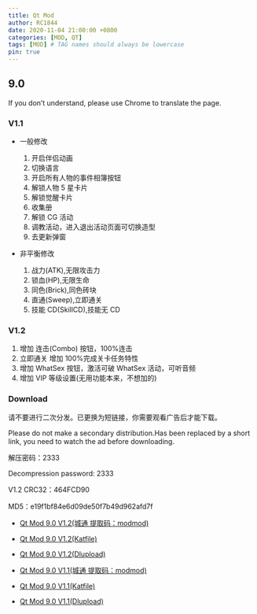 ```yaml
---
title: Qt Mod
author: RC1844
date: 2020-11-04 21:00:00 +0800
categories: [MOD, QT]
tags: [MOD] # TAG names should always be lowercase
pin: true
---
```


## 9.0

If you don’t understand, please use Chrome to translate the page.

### V1.1

- 一般修改

  1. 开启伴侣动画
  1. 切换语言
  1. 开启所有人物的事件相簿按钮
  1. 解锁人物 5 星卡片
  1. 解锁觉醒卡片
  1. 收集册
  1. 解锁 CG 活动
  1. 调教活动，进入退出活动页面可切换造型
  1. 去更新弹窗

- 非平衡修改

  1. 战力(ATK),无限攻击力
  1. 锁血(HP),无限生命
  1. 同色(Brick),同色砖块
  1. 直通(Sweep),立即通关
  1. 技能 CD(SkillCD),技能无 CD

### V1.2

1. 增加 连击(Combo) 按钮，100%连击
2. 立即通关 增加 100%完成关卡任务特性
3. 增加 WhatSex 按钮，激活可破 WhatSex 活动，可听音频
4. 增加 VIP 等级设置(无用功能本来，不想加的)

### Download

请不要进行二次分发。已更换为短链接，你需要观看广告后才能下载。

Please do not make a secondary distribution.Has been replaced by a short link, you need to watch the ad before downloading.

解压密码：2333

Decompression password: 2333

V1.2 CRC32：464FCD90

MD5：e19f1bf84e6d09de50f7b49d962afd7f

- [Qt Mod 9.0 V1.2(城通 提取码：modmod)](http://j.gs/ErjG)

- [Qt Mod 9.0 V1.2(Katfile)](http://j.gs/ErjJ)

- [Qt Mod 9.0 V1.2(Dlupload)](http://j.gs/ErjF)

- [Qt Mod 9.0 V1.1(城通 提取码：modmod)](http://j.gs/Eqs3)

- [Qt Mod 9.0 V1.1(Katfile)](http://j.gs/EqWj)

- [Qt Mod 9.0 V1.1(Dlupload)](http://j.gs/EqWe)
